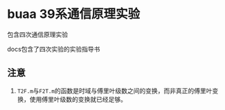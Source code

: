 # buaa 39系通信原理实验

包含四次通信原理实验

docs包含了四次实验的实验指导书

## 注意
1. `T2F.m`与`F2T.m`的函数是时域与傅里叶级数之间的变换，而非真正的傅里叶变换，使用傅里叶级数的变换就已经足够。

